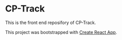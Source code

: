 # CP-Track

This is the front end reposifory of CP-Track.

This project was bootstrapped with [Create React App](https://github.com/facebook/create-react-app).
